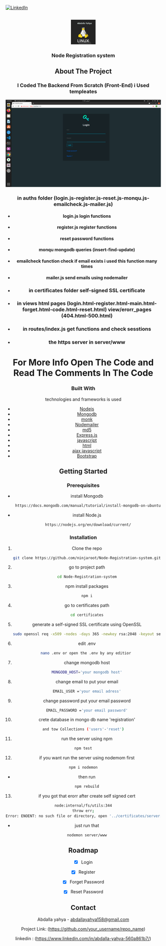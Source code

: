 
[![LinkedIn][linkedin-shield]][linkedin-url]



<!-- PROJECT LOGO -->
<br />
<div align="center">
    <img src="/images/unnamed.png" alt="Logo" width="80" height="80">
  </a>

  <h3 align="center">Node Registration system</h3>




<!-- ABOUT THE PROJECT -->
## About The Project
### I Coded The Backend From Scratch (Front-End) i Used templeates
[![Product Name Screen Shot][product-screenshot]](https://example.com)
 ### in auths folder (login.js-register.js-reset.js-monqu.js-emailcheck.js-mailer.js)
  * #### login.js login functions
  * #### register.js register functions
  * #### reset password functions
  * ####  monqu mongodb queries (insert-find-update)
  * #### emailcheck function check if email exists i used this function many times
  * #### mailer.js  send emails using  nodemailer
  
* ### in certificates folder self-signed SSL certificate
* ### in views html pages (login.html-register.html-main.html-forget.html-code.html-reset.html) view/erorr_pages (404.html-500.html)
* ### in routes/index.js get functions and check sesstions 
* ### the https server in server/www
# For More Info Open The Code and Read The Comments In The Code
### Built With

technologies and frameworks is used
  
* [Nodejs](https://nodejs.org/en/)
* [Mongodb](https://www.mongodb.com/)
* [monk](https://www.npmjs.com/package/monk)
* [Nodemailer](https://www.npmjs.com/package/nodemailer)
* [md5](https://www.npmjs.com/package/md5)
* [Express.js](https://expressjs.com/)
* [javascript](https://www.javascript.com/)
* [html](https://html.com/)
* [ajax javascript](https://www.javascriptstuff.com/ajax-libraries/)
* [Bootstrap](https://getbootstrap.com)



<!-- GETTING STARTED -->
## Getting Started


### Prerequisites

* install Mongodb
  ```sh
   https://docs.mongodb.com/manual/tutorial/install-mongodb-on-ubuntu/
  ```
* install Node.js
  ```sh
   https://nodejs.org/en/download/current/
  ```

### Installation


1. Clone the repo
   ```sh
   git clone https://github.com/ninjaroot/Node-Registration-system.git
   ```
   
2. go to project path
   ```sh
   cd Node-Registration-system
   ```
  
3. npm install packages
   ```sh
   npm i
   ```
  
4. go to certificates path
   ```sh
   cd certificates
   ```
  
5. generate a self-signed SSL certificate using OpenSSL
   ```sh
   sudo openssl req -x509 -nodes -days 365 -newkey rsa:2048 -keyout server.key -out server.crt
   ```
  
6. edit .env
   ```sh
   nano .env or open the .env by any editior 
   ```
  
7. change mongodb host
   ```sh
   MONGODB_HOST='your mongodb host'
   ```
  
8. change email to put your email
   ```sh
   EMAIL_USER ='your email adress'
   ```
  
9. change password put your email password
   ```sh
   EMAIL_PASSWORD ='your email password'
   ```
10. crete database in mongo db name 'registration'
   ```sh
   and tow Collections ('users'-'reset')
   ```
11. run the server using npm 
   ```sh
   npm test
   ```
12. if you want run the server using nodemom first 
   ```sh
   npm i nodemon
   ```
* then run
  ```sh
  npm rebuild
  ```
13. if you got that erorr after create self signed cert
   ```sh
   node:internal/fs/utils:344
   throw err;
   Error: ENOENT: no such file or directory, open '../certificates/server.key'
   ```
* just run that 
  ```sh
  nodemon server/www
  ```
   
  
  
 

<!-- ROADMAP -->
## Roadmap

- [x] Login
- [x] Register
- [x] Forget Password
- [x] Reset Password


<!-- CONTACT -->
## Contact

Abdalla yahya - abdallayahya158@gmail.com

Project Link: (https://github.com/your_username/repo_name)

linkedin : (https://www.linkedin.com/in/abdalla-yahya-560a861b7/)




<!-- MARKDOWN LINKS & IMAGES -->
[linkedin-shield]: https://img.shields.io/badge/-LinkedIn-black.svg?style=for-the-badge&logo=linkedin&colorB=555
[linkedin-url]:https://www.linkedin.com/in/abdalla-yahya-560a861b7/
[product-screenshot]: /images/Screenshot%20from%202021-11-07%2011-49-55.png
